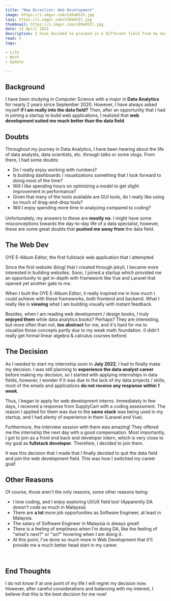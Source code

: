 ```yaml
---
title: "New Direction: Web Development"
image: https://i.imgur.com/nI0aKSIh.jpg
lazy: https://i.imgur.com/nI0aKSIt.jpg
thumbnail: https://i.imgur.com/nI0aKSIl.jpg
date: 13 April 2022
description: I have decided to proceed in a different field from my major
read: 5
tags:

- Life
- Work
- Update

---
```


## Background

I have been studying in Computer Science with a major in **Data Analytics** for nearly 2 years since
September 2020. However, I have always asked myself **if I am really into the data field?** Then,
after an opportunity that I had in joining a startup to build web applications, I realized that
**web development suited me much better than the data field**.

## Doubts

<post-image img="https://i.imgur.com/ymQ2rQA.jpg" alt="A picture of a man in doubt"
lazy="https://i.imgur.com/ymQ2rQAt.jpg"></post-image>

<p style="margin-bottom: 8px !important">
Throughout my journey in Data Analytics, I have been hearing about the life of data analysts,
data scientists, etc. through talks or some vlogs. From there, I had some doubts:
</p>

- Do I really enjoy working with numbers?
- Is building dashboards / visualizations something that I look forward to doing most of the time?
- Will I like spending hours on optimizing a model to get slight improvement in performance?
- Given that many of the tools available are GUI tools, do I really like using so much of drag-and-drop tools?
- Will I enjoy spending more time in analyzing compared to coding?

<p style="margin-top: 16px !important">
Unfortunately, my answers to these are <b>mostly no</b>. I might have some misconceptions towards the 
day-to-day life of a data specialist, however, these are some great doubts that <b>pushed me away from</b>
the data field.
</p>

## The Web Dev

<post-image img="https://i.imgur.com/1fpp1Etl.png" alt="One of my first web applications"
lazy="https://i.imgur.com/1fpp1Ett.png">
<h-link href="/project/oye" target="_blank">OYE E-Album Editor</h-link>, the first fullstack web application that I attempted. 
</post-image>

Since the first <h-link href="/project/csdiary-old" target="_blank">website (blog)</h-link> that I created through jekyll,
I became more interested in building websites. Soon, I joined a startup which provided me an 
opportunity to get in-depth with framework like Vue and Laravel that opened yet another gate
to me. 

When I built the <h-link href="/project/oye" target="_blank">OYE E-Album Editor</h-link>, it really
inspired me in how much I could achieve with these frameworks, both frontend and backend. What
I really like is **viewing** what I am building visually with instant feedback.

Besides, when I am reading web development / design books, I truly **enjoyed them** while 
data analytics books? Perhaps? They are interesting, but more often than not, **too abstract** 
for me, and it's hard for me to visualize those concepts partly due to my weak math foundation.
(I didn't really get formal linear algebra & calculus courses before)

## The Decision

<post-image img="https://i.imgur.com/SBq2RUWl.jpg" alt="One of my first web applications"
lazy="https://i.imgur.com/SBq2RUWt.jpg"></post-image>

As I needed to start my internship soon in **July 2022**, I had to finally make my decision.
I was still planning to **experience the data analyst career** before making my decision, so
I started with applying internships in data fields, however, I wonder if it was due
to the lack of my data projects / skills, most of the emails and applications **do not
receive any response within 1 week**. 

Thus, I began to apply for web development interns. Immediately in few days, I received a response from
<h-link href="https://www.linkedin.com/company/supplycart/">SupplyCart</h-link> with a coding assessment. 
The reason I applied for them was due to the **same stack** was being used in my startup, and I had plenty
of experience in them (Laravel and Vue). 

Furthermore, the interview session with them was amazing! They offered me the internship the next day with
a good compensation. Most importantly, I got to join as a front end back end developer intern, which is
very close to my goal as **fullstack developer**. Therefore, I decided to join them.

It was this decision that I made that I finally decided to quit the data field and join the
web development field. This was how I switched my career goal!

## Other Reasons

<p style="margin-bottom: 8px !important">
Of course, those aren't the only reasons, some other reasons being:
</p>

- I love coding, and I enjoy exploring UI/UX field too! (Apparently DA doesn't code as much in Malaysia)
- There are **a lot** more job opportunities as Software Engineer, at least in Malaysia.
- The salary of Software Engineer in Malaysia is always great!
- There is a feeling of emptiness when I'm doing DA, like the feeling of "what's next?" or "so?" hovering when I am doing it.
- At this point, I've done so much more in Web Development that it'll provide me a much better head start in my career.

<br>

## End Thoughts

I do not know if at one point of my life I will regret my decision now. However, after careful
considerations and balancing with my interest, I believe that this is the best decision for me now!
